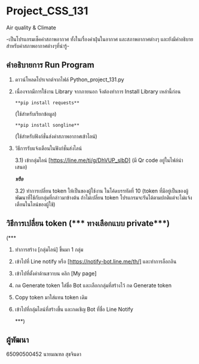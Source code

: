 # Project_CSS_131

Air quality & Climate

-เป็นโปรแกรมเช็คค่าสภาพอากาศ ทั้งในเรื่องค่าฝุ่นในอากาศ และสภาพอากาศต่างๆ และยังมีคำอธิบายสำหรับค่าสภาพอากาศต่างๆที่น่ารู้-

## คำอธิบายการ Run Program

1. ดาวน์โหลดโปรเจกต์จากไฟล์  Python_project_131.py

2. เนื่องจากมีการใช้งาน Library จากภายนอก จึงต้องทำการ Install Library เหล่านี้ก่อน

       **pip install requests**
   
   (ใช้สำหรับเรียกข้อมูล)

       **pip install songline**
      
   (ใช้สำหรับฟังก์ชั่นส่งค่าสภาพอากาศเข้าไลน์)

3. วิธีการรับแจ้งเตือนในฟังก์ชั่นส่งไลน์

   3.1) เข้ากลุ่มไลน์ [https://line.me/ti/g/DhVUP_slbD] (มี Qr code อยู่ในไฟล์นำเสนอ)

   ***หรือ***

   3.2) ทำการเปลี่ยน token ให้เป็นของผู้ใช้งาน ในโค้ดบรรทัดที่ 10 (token ที่มีอยู่เป็นของผู้พัฒนาที่ใช้กับกลุ่มที่กล่าวมาข้างต้น ถ้าไม่เปลี่ยน token โปรแกรมจะรันได้ตามปกติแต่จะไม่แจ้งเตือนในไลน์ของผู้ใช้) 



## วิธีการเปลี่ยน token (*** ทางเลือกแบบ private***)

   (***

1. ทำการสร้าง [กลุ่มไลน์] ขึ้นมา 1 กลุ่ม

2. เข้าไปที่ Line notify หรือ [https://notify-bot.line.me/th/] และทำการล็อกอิน

3. เข้าไปที่ตั้งค่าด้านขวาบน คลิก [My page]

4. กด Generate token ใส่ชื่อ Bot และเลือกกลุ่มที่สร้างไว้ กด Generate token

5. Copy token มาใส่แทน token เดิม

6. เข้าไปที่กลุ่มไลน์ที่สร้างขึ้น และกดเชิญ Bot ที่ชื่อ Line Notify

   ***)

## ผู้พัฒนา

65090500452 นายมณฑล สุขจินดา
